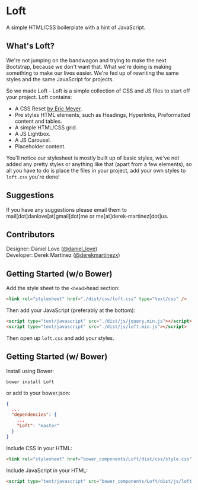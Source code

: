 # Loft

A simple HTML/CSS boilerplate with a hint of JavaScript.

## What's Loft?

We're not jumping on the bandwagon and trying to make the next Bootstrap, because we don't want that. What we're doing is making something to make our lives easier. We're fed up of rewriting the same styles and the same JavaScript for projects.

So we made Loft - Loft is a simple collection of CSS and JS files to start off your project. Loft contains:

- A CSS Reset [by Eric Meyer](https://meyerweb.com/eric/tools/css/reset/index.html).
- Pre styles HTML elements, such as Headings, Hyperlinks, Preformatted content and tables.
- A simple HTML/CSS grid.
- A JS Lightbox.
- A JS Carousel.
- Placeholder content.

You'll notice our stylesheet is mostly built up of basic styles, we've not added any pretty styles or anything like that (apart from a few elements), so all you have to do is place the files in your project, add your own styles to `loft.css` you're done!

## Suggestions

If you have any suggestions please email them to mail[dot]danlove[at]gmail[dot]me or me[at]derek-martinez[dot]us.

## Contributors

Designer: Daniel Love ([@daniel_love](http://twitter.com/daniel_love))  
Developer: Derek Martinez ([@derekmartinezx](http://twitter.com/derekmartinezx))

## Getting Started (w/o Bower)

Add the style sheet to the `<head>`head section:
```HTML
<link rel="stylesheet" href="./dist/css/loft.css" type="text/css" />
```
Then add your JavaScript (preferably at the bottom):
```HTML
<script type="text/javascript" src="./dist/js/jquery.min.js"></script>
<script type="text/javascript" src="./dist/js/loft.min.js"></script>
```
Then open up `loft.css` and add your styles.

## Getting Started (w/ Bower)

Install using Bower:
```
bower install Loft
```
or add to your bower.json:
```JSON
{
  ...
  "dependencies": {
    ...
    "Loft": "master"
  }
}
```
Include CSS in your HTML:
```HTML
<link rel="stylesheet" href="bower_components/Loft/dist/css/style.css" type="text/css" />
```
Include JavaScript in your HTML:
```HTML
<script type="text/javascript" src="bower_components/Loft/dist/js/loft.min.js"></script>
```

